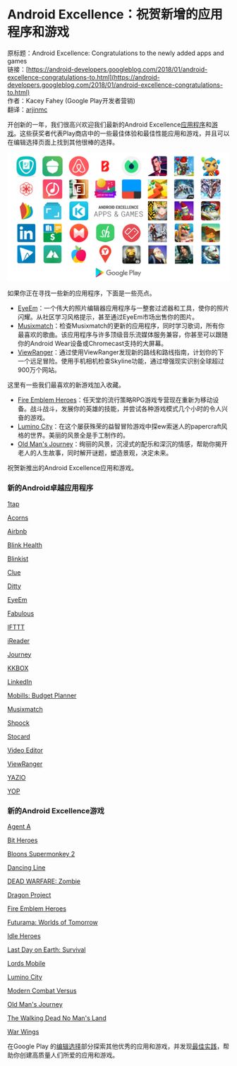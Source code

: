 # Android Excellence：祝贺新增的应用程序和游戏

原标题：Android Excellence: Congratulations to the newly added apps and games  
链接：[https://android-developers.googleblog.com/2018/01/android-excellence-congratulations-to.html](https://android-developers.googleblog.com/2018/01/android-excellence-congratulations-to.html)  
作者：Kacey Fahey (Google Play开发者营销)  
翻译：[arjinmc](https//github.com/arjinmc)  

开创新的一年，我们很高兴欢迎我们最新的Android Excellence[应用程序](https://play.google.com/store/apps/topic?id=campaign_editorial_3002b4f_android_excellence_apps&hl=en)和[游戏](https://play.google.com/store/apps/topic?id=campaign_editorial_3002b50_android_excellence_games&hl=en)。这些获奖者代表Play商店中的一些最佳体验和最佳性能应用和游戏，并且可以在编辑选择页面上找到其他很棒的选择。

![img](../images/2018.1.11.jpg)  


如果你正在寻找一些新的应用程序，下面是一些亮点。

* [EyeEm](https://play.google.com/store/apps/details?id=com.baseapp.eyeem&hl=en)：一个伟大的照片编辑器应用程序与一整套过滤器和工具，使你的照片闪耀。从社区学习风格提示，甚至通过EyeEm市场出售你的图片。
* [Musixmatch](https://play.google.com/store/apps/details?id=com.musixmatch.android.lyrify)：检查Musixmatch的更新的应用程序，同时学习歌词，所有你最喜欢的歌曲。该应用程序与许多顶级音乐流媒体服务兼容，你甚至可以跟随你的Android Wear设备或Chromecast支持的大屏幕。
* [ViewRanger](https://play.google.com/store/apps/details?id=com.augmentra.viewranger.android)：通过使用ViewRanger发现新的路线和路线指南，计划你的下一个远足冒险。使用手机相机检查Skyline功能，通过增强现实识别全球超过900万个网站。

这里有一些我们最喜欢的新游戏加入收藏。

* [Fire Emblem Heroes](https://play.google.com/store/search?q=Fire+Emblem+Heroes)：任天堂的流行策略RPG游戏专营现在重新为移动设备。战斗战斗，发展你的英雄的技能，并尝试各种游戏模式几个小时的令人兴奋的游戏。
* [Lumino City](https://play.google.com/store/apps/details?id=air.com.noodlecake.luminocity)：在这个屡获殊荣的益智冒险游戏中探ew索迷人的papercraft风格的世界。美丽的风景全是手工制作的。
* [Old Man's Journey](https://play.google.com/store/apps/details?id=es.brokenrul.oldmansjourney)：绚丽的风景，沉浸式的配乐和深沉的情感，帮助你揭开老人的人生故事，同时解开谜题，塑造景观，决定未来。

祝贺新推出的Android Excellence应用和游戏。

### 新的Android卓越应用程序	

[1tap](https://play.google.com/store/apps/details?id=io.onetap.app.receipts.uk)

[Acorns](https://play.google.com/store/apps/details?id=com.acorns.android)

[Airbnb](https://play.google.com/store/apps/details?id=com.airbnb.android)

[Blink Health](https://play.google.com/store/apps/details?id=com.blinkhealth.blinkandroid)

[Blinkist](https://play.google.com/store/apps/details?id=com.blinkslabs.blinkist.android)

[Clue](https://play.google.com/store/apps/details?id=com.clue.android)

[Ditty](https://play.google.com/store/apps/details?id=com.zya.ditty)

[EyeEm](https://play.google.com/store/apps/details?id=com.baseapp.eyeem)

[Fabulous](https://play.google.com/store/apps/details?id=co.thefabulous.app)

[IFTTT](https://play.google.com/store/apps/details?id=com.ifttt.ifttt)

[iReader](https://play.google.com/store/apps/details?id=com.chaozh.iReader)

[Journey](https://play.google.com/store/apps/details?id=com.journey.app)

[KKBOX](https://play.google.com/store/apps/details?id=com.skysoft.kkbox.android)

[LinkedIn](https://play.google.com/store/apps/details?id=com.linkedin.android)

[Mobills: Budget Planner](https://play.google.com/store/apps/details?id=br.com.gerenciadorfinanceiro.controller)

[Musixmatch](https://play.google.com/store/apps/details?id=com.musixmatch.android.lyrify)

[Shpock](https://play.google.com/store/apps/details?id=com.shpock.android)

[Stocard](https://play.google.com/store/apps/details?id=de.stocard.stocard)

[Video Editor](https://play.google.com/store/apps/details?id=com.wevideo.mobile.android)

[ViewRanger](https://play.google.com/store/apps/details?id=com.augmentra.viewranger.android)

[YAZIO](https://play.google.com/store/apps/details?id=com.yazio.android)

[YOP](https://play.google.com/store/apps/details?id=com.yopapp.yop)

### 新的Android Excellence游戏

[Agent A](https://play.google.com/store/apps/details?id=co.yakand.agentaapuzzleindisguise)

[Bit Heroes](https://play.google.com/store/apps/details?id=com.kongregate.mobile.bitheroes.google)

[Bloons Supermonkey 2](https://play.google.com/store/apps/details?id=com.ninjakiwi.supermonkey)

[Dancing Line](https://play.google.com/store/apps/details?id=com.cmplay.dancingline)

[DEAD WARFARE: Zombie](https://play.google.com/store/apps/details?id=com.vng.android.mps.dead.zombie2)

[Dragon Project](https://play.google.com/store/apps/details?id=net.gogame.dragon)

[Fire Emblem Heroes](https://play.google.com/store/apps/details?id=com.nintendo.zaba)

[Futurama: Worlds of Tomorrow](https://play.google.com/store/apps/details?id=com.tinyco.futurama)

[Idle Heroes](https://play.google.com/store/apps/details?id=com.droidhang.ad)

[Last Day on Earth: Survival](https://play.google.com/store/apps/details?id=zombie.survival.craft.z)

[Lords Mobile](https://play.google.com/store/apps/details?id=com.igg.android.lordsmobile)

[Lumino City](https://play.google.com/store/apps/details?id=air.com.noodlecake.luminocity)

[Modern Combat Versus](https://play.google.com/store/apps/details?id=com.gameloft.android.ANMP.GloftMVHM)

[Old Man's Journey](https://play.google.com/store/apps/details?id=es.brokenrul.oldmansjourney)

[The Walking Dead No Man's Land](https://play.google.com/store/apps/details?id=com.nextgames.android.twd)

[War Wings](https://play.google.com/store/apps/details?id=com.tencent.warwings2)

在Google Play 的[编辑选择](https://play.google.com/store/apps/topic?id=editors_choice)部分探索其他优秀的应用和游戏，并发现[最佳实践](https://developer.android.com/distribute/best-practices/index.html)，帮助你创建高质量人们所爱的应用和游戏。